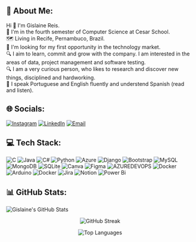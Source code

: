 ## 💫 About Me:
Hi 👋 I'm Gislaine Reis.<br>🔭 I'm in the fourth semester of Computer Science at Cesar School.<br>🗺 Living in Recife, Pernambuco, Brazil.<br>🌱 I'm looking for my first opportunity in the technology market.<br>🔍 I aim to learn, commit and grow with the company. I am interested in the areas of data, project management and software testing.<br>🔍 I am a very curious person, who likes to research and discover new things, disciplined and hardworking.<br>💬 I speak Portuguese and English fluently and understend Spanish (read and listen).


## 🌐 Socials:
[![Instagram](https://img.shields.io/badge/Instagram-%23E4405F.svg?logo=Instagram&logoColor=white)](https://instagram.com/laine.mvbr) 
[![LinkedIn](https://img.shields.io/badge/LinkedIn-%230077B5.svg?logo=linkedin&logoColor=white)](https://linkedin.com/in/gislaine-mvb-reis) 
[![Email](https://img.shields.io/badge/Email-%23D14836.svg?logo=gmail&logoColor=white)](mailto:gmvbr.2002@gmail.com)

## 💻 Tech Stack:
![C](https://img.shields.io/badge/c-%2300599C.svg?style=for-the-badge&logo=c&logoColor=white) ![Java](https://img.shields.io/badge/java-%23ED8B00.svg?style=for-the-badge&logo=openjdk&logoColor=white) ![C#](https://img.shields.io/badge/c%23-%23239120.svg?style=for-the-badge&logo=csharp&logoColor=white) ![Python](https://img.shields.io/badge/python-3670A0?style=for-the-badge&logo=python&logoColor=ffdd54) ![Azure](https://img.shields.io/badge/azure-%230072C6.svg?style=for-the-badge&logo=microsoftazure&logoColor=white) ![Django](https://img.shields.io/badge/django-%23092E20.svg?style=for-the-badge&logo=django&logoColor=white) ![Bootstrap](https://img.shields.io/badge/bootstrap-%238511FA.svg?style=for-the-badge&logo=bootstrap&logoColor=white) ![MySQL](https://img.shields.io/badge/mysql-%2300000f.svg?style=for-the-badge&logo=mysql&logoColor=white) ![MongoDB](https://img.shields.io/badge/MongoDB-%234ea94b.svg?style=for-the-badge&logo=mongodb&logoColor=white) ![SQLite](https://img.shields.io/badge/sqlite-%2307405e.svg?style=for-the-badge&logo=sqlite&logoColor=white) ![Canva](https://img.shields.io/badge/Canva-%2300C4CC.svg?style=for-the-badge&logo=Canva&logoColor=white) ![Figma](https://img.shields.io/badge/figma-%23F24E1E.svg?style=for-the-badge&logo=figma&logoColor=white) ![AZUREDEVOPS](https://img.shields.io/badge/azuredevops-0078D7.svg?style=for-the-badge&logo=azuredevops&logoColor=white&color=%230078D7) ![Docker](https://img.shields.io/badge/docker-%230db7ed.svg?style=for-the-badge&logo=docker&logoColor=white) ![Arduino](https://img.shields.io/badge/-Arduino-00979D?style=for-the-badge&logo=Arduino&logoColor=white) ![Docker](https://img.shields.io/badge/docker-%230db7ed.svg?style=for-the-badge&logo=docker&logoColor=white) ![Jira](https://img.shields.io/badge/jira-%230A0FFF.svg?style=for-the-badge&logo=jira&logoColor=white) ![Notion](https://img.shields.io/badge/Notion-%23000000.svg?style=for-the-badge&logo=notion&logoColor=white) ![Power Bi](https://img.shields.io/badge/power_bi-F2C811?style=for-the-badge&logo=powerbi&logoColor=black)

## 📊 GitHub Stats:
![Gislaine's GitHub Stats](https://github-readme-stats.vercel.app/api?username=lainereis2002&theme=darcula&hide_border=false&include_all_commits=false&count_private=false)
<p align="center">
  <img src="http://github-readme-streak-stats.herokuapp.com?user=lainereis2002&theme=darcula&date_format=n%2Fj%5B%2FY%5D" alt="GitHub Streak">
</p>
<p align="center">
  <img src="https://github-readme-stats.vercel.app/api/top-langs/?username=lainereis2002&theme=darcula&hide_border=false&include_all_commits=false&count_private=false&layout=compact" alt="Top Languages">
</p>
